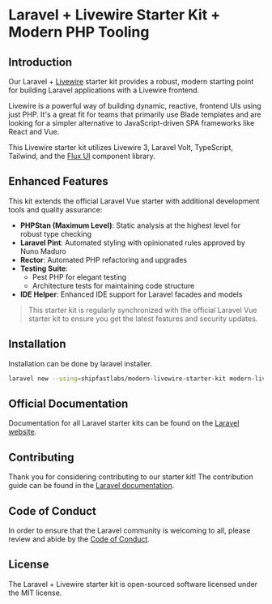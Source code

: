 # Laravel + Livewire Starter Kit + Modern PHP Tooling

## Introduction

Our Laravel + [Livewire](https://livewire.laravel.com) starter kit provides a robust, modern starting point for building Laravel applications with a Livewire frontend.

Livewire is a powerful way of building dynamic, reactive, frontend UIs using just PHP. It's a great fit for teams that primarily use Blade templates and are looking for a simpler alternative to JavaScript-driven SPA frameworks like React and Vue.

This Livewire starter kit utilizes Livewire 3, Laravel Volt, TypeScript, Tailwind, and the [Flux UI](https://fluxui.dev) component library.

## Enhanced Features

This kit extends the official Laravel Vue starter with additional development tools and quality assurance:

- **PHPStan (Maximum Level)**: Static analysis at the highest level for robust type checking
- **Laravel Pint**: Automated styling with opinionated rules approved by Nuno Maduro
- **Rector**: Automated PHP refactoring and upgrades
- **Testing Suite**: 
  - Pest PHP for elegant testing
  - Architecture tests for maintaining code structure
- **IDE Helper**: Enhanced IDE support for Laravel facades and models

> This starter kit is regularly synchronized with the official Laravel Vue starter kit to ensure you get the latest features and security updates.

## Installation

Installation can be done by laravel installer.

```bash
laravel new --using=shipfastlabs/modern-livewire-starter-kit modern-livewire-app
```

## Official Documentation

Documentation for all Laravel starter kits can be found on the [Laravel website](https://laravel.com/docs/starter-kits).

## Contributing

Thank you for considering contributing to our starter kit! The contribution guide can be found in the [Laravel documentation](https://laravel.com/docs/contributions).

## Code of Conduct

In order to ensure that the Laravel community is welcoming to all, please review and abide by the [Code of Conduct](https://laravel.com/docs/contributions#code-of-conduct).

## License

The Laravel + Livewire starter kit is open-sourced software licensed under the MIT license.
